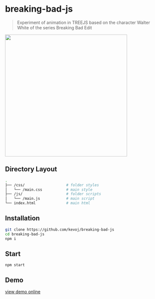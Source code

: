 # breaking-bad-js

> Experiment of animation in TREEJS based on the character Walter White of the series Breaking Bad Edit

<img src="https://image.ibb.co/dSESo5/Screenshot_at_2017_04_08_16_43_40.png" width="400">

## Directory Layout

```bash
.
├── /css/                   # folder styles
│   └── /main.css           # main style
├── /js/                    # folder scripts
│   └── /main.js            # main script
└── index.html              # main html
```

## Installation

```bash
git clone https://github.com/kevoj/breaking-bad-js
cd breaking-bad-js
npm i
```

## Start

`npm start`

## Demo

[view demo online](http://codepen.io/kevoj/pen/BWgvOj)
